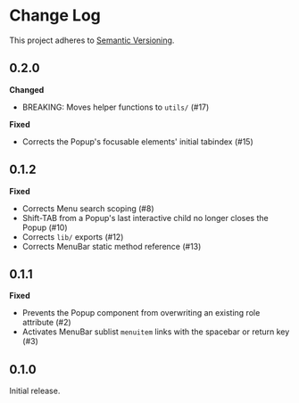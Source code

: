 # Change Log
This project adheres to [Semantic Versioning](http://semver.org/).

## 0.2.0

**Changed**

- BREAKING: Moves helper functions to `utils/` (#17)

**Fixed**

- Corrects the Popup's focusable elements' initial tabindex (#15)

## 0.1.2

**Fixed**

- Corrects Menu search scoping (#8)
- Shift-TAB from a Popup's last interactive child no longer closes the Popup (#10)
- Corrects `lib/` exports (#12)
- Corrects MenuBar static method reference (#13)

## 0.1.1

**Fixed**

- Prevents the Popup component from overwriting an existing role attribute (#2)
- Activates MenuBar sublist `menuitem` links with the spacebar or return key (#3)

## 0.1.0

Initial release.
